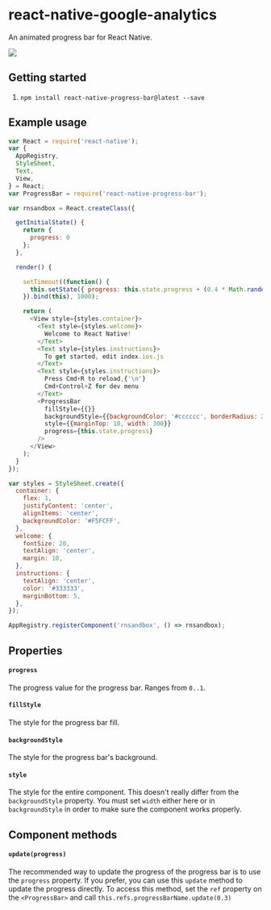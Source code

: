 # react-native-google-analytics

An animated progress bar for React Native.

![](https://i.imgur.com/EGufppz.gif)

## Getting started

1. `npm install react-native-progress-bar@latest --save`

## Example usage

```javascript
var React = require('react-native');
var {
  AppRegistry,
  StyleSheet,
  Text,
  View,
} = React;
var ProgressBar = require('react-native-progress-bar');

var rnsandbox = React.createClass({

  getInitialState() {
    return {
      progress: 0
    };
  },

  render() {

    setTimeout((function() {
      this.setState({ progress: this.state.progress + (0.4 * Math.random())});
    }).bind(this), 1000);

    return (
      <View style={styles.container}>
        <Text style={styles.welcome}>
          Welcome to React Native!
        </Text>
        <Text style={styles.instructions}>
          To get started, edit index.ios.js
        </Text>
        <Text style={styles.instructions}>
          Press Cmd+R to reload,{'\n'}
          Cmd+Control+Z for dev menu
        </Text>
        <ProgressBar
          fillStyle={{}}
          backgroundStyle={{backgroundColor: '#cccccc', borderRadius: 2}}
          style={{marginTop: 10, width: 300}}
          progress={this.state.progress}
        />
      </View>
    );
  }
});

var styles = StyleSheet.create({
  container: {
    flex: 1,
    justifyContent: 'center',
    alignItems: 'center',
    backgroundColor: '#F5FCFF',
  },
  welcome: {
    fontSize: 20,
    textAlign: 'center',
    margin: 10,
  },
  instructions: {
    textAlign: 'center',
    color: '#333333',
    marginBottom: 5,
  },
});

AppRegistry.registerComponent('rnsandbox', () => rnsandbox);

```

## Properties

#### `progress`

The progress value for the progress bar. Ranges from `0..1`.

#### `fillStyle`

The style for the progress bar fill.

#### `backgroundStyle`

The style for the progress bar's background.

#### `style`

The style for the entire component. This doesn't really differ from the `backgroundStyle` property. You must set `width` either here or in `backgroundStyle` in order to make sure the component works properly.


## Component methods

#### `update(progress)`

The recommended way to update the progress of the progress bar is to use the `progress` property. If you prefer, you can use this `update` method to update the progress directly. To access this method, set the `ref` property on the `<ProgressBar>` and call `this.refs.progressBarName.update(0.3)`

